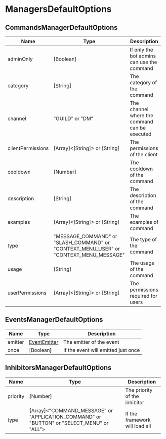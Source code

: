 # ManagersDefaultOptions

## CommandsManagerDefaultOptions

| Name              | Type                                                                                  | Description                                   |
| ----------------- | ------------------------------------------------------------------------------------- | --------------------------------------------- |
| adminOnly         | [Boolean]                                                                             | If only the bot admins can use the command    |
| category          | [String]                                                                              | The category of the command                   |
| channel           | "GUILD" or "DM"                                                                       | The channel where the command can be executed |
| clientPermissions | [Array]<[String]> or [String]                                                         | The permissions of the client                 |
| cooldown          | [Number]                                                                              | The cooldown of the command                   |
| description       | [String]                                                                              | The description of the command                |
| examples          | [Array]<[String]> or [String]                                                         | The examples of command                       |
| type              | "MESSAGE_COMMAND" or "SLASH_COMMAND" or "CONTEXT_MENU_USER" or "CONTEXT_MENU_MESSAGE" | The type of the command                       |
| usage             | [String]                                                                              | The usage of the command                      |
| userPermissions   | [Array]<[String]> or [String]                                                         | The permissions required for users            |

## EventsManagerDefaultOptions

| Name    | Type                                                                  | Description                         |
| ------- | --------------------------------------------------------------------- | ----------------------------------- |
| emitter | [EventEmitter](https://nodejs.org/api/events.html#class-eventemitter) | The emitter of the event            |
| once    | [Boolean]                                                             | If the event will emitted just once |

## InhibitorsManagerDefaultOptions

| Name     | Type                                                                                       | Description                    |
| -------- | ------------------------------------------------------------------------------------------ | ------------------------------ |
| priority | [Number]                                                                                   | The priority of the inhibitor  |
| type     | [Array]\<"COMMAND_MESSAGE" or "APPLICATION_COMMAND" or "BUTTON" or "SELECT_MENU" or "ALL"> | If the framework will load all |
